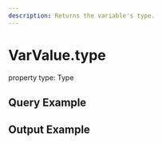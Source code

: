 ```yaml
---
description: Returns the variable's type.
---
```


# VarValue.type

property type: Type



## Query Example



## Output Example

